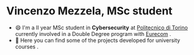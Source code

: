 # Vincenzo Mezzela, MSc student 
- 😄 I'm a II year MSc student in **Cybersecurity** at [Politecnico di Torino](https://www.polito.it/) currently involved in a Double Degree program with [Eurecom](https://www.eurecom.fr/) .
- 👀 Here you can find some of the projects developed for university courses .

